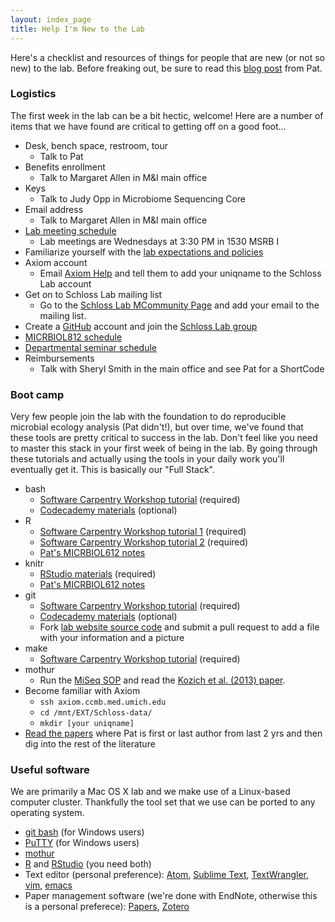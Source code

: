 ```yaml
---
layout: index_page
title: Help I'm New to the Lab
---
```


Here's a checklist and resources of things for people that are new (or not so new) to the lab. Before freaking out, be sure to read this [blog post](http://blog.mothur.org/2016/01/04/Suck-until-you-dont/) from Pat.

### Logistics
The first week in the lab can be a bit hectic, welcome! Here are a number of items that we have found are critical to getting off on a good foot...

* Desk, bench space, restroom, tour
  * Talk to Pat
* Benefits enrollment
  * Talk to Margaret Allen in M&I main office
* Keys
  * Talk to Judy Opp in Microbiome Sequencing Core
* Email address
  * Talk to Margaret Allen in M&I main office
* [Lab meeting schedule](/fish_bowl/schedule.html)
  * Lab meetings are Wednesdays at 3:30 PM in 1530 MSRB I
* Familiarize yourself with the [lab expectations and policies](/fish_bowl/expectations.html)
* Axiom account
  * Email <a href="mailto:axiom-help@umich.edu">Axiom Help</a> and tell them to add your uniqname to the Schloss Lab account
* Get on to Schloss Lab mailing list
  * Go to the [Schloss Lab MCommunity Page](https://mcommunity.umich.edu/#group:schlosslab) and add your email to the mailing list.
* Create a [GitHub](http://www.github.com) account and join the [Schloss Lab group](http://www.github.com/SchlossLab)
* [MICRBIOL812 schedule](https://medicine.umich.edu/dept/microbiology-immunology/students/seminars.htm)
* [Departmental seminar schedule](https://medicine.umich.edu/dept/microbiology-immunology/tags/Seminars)
* Reimbursements
  * Talk with Sheryl Smith in the main office and see Pat for a ShortCode


### Boot camp
Very few people join the lab with the foundation to do reproducible microbial ecology analysis (Pat didn't!), but over time, we've found that these tools are pretty critical to success in the lab. Don't feel like you need to master this stack in your first week of being in the lab. By going through these tutorials and actually using the tools in your daily work you'll eventually get it. This is basically our "Full Stack".

* bash
  * [Software Carpentry Workshop tutorial](http://swcarpentry.github.io/shell-novice/) (required)
  * [Codecademy materials](https://www.codecademy.com/learn/learn-the-command-line) (optional)
* R
  * [Software Carpentry Workshop tutorial 1](http://swcarpentry.github.io/r-novice-inflammation/) (required)
  * [Software Carpentry Workshop tutorial 2](http://swcarpentry.github.io/r-novice-gapminder/) (required)
  * [Pat's MICRBIOL612 notes](http://microbialinformatics.github.io)
* knitr
  * [RStudio materials](http://rmarkdown.rstudio.com) (required)
  * [Pat's MICRBIOL612 notes](http://microbialinformatics.github.io)
* git
  * [Software Carpentry Workshop tutorial](http://swcarpentry.github.io/git-novice/) (required)
  * [Codecademy materials](https://www.codecademy.com/learn/learn-git) (optional)
  * Fork [lab website source code](https://www.github.com/SchlossLab/schlosslab.github.io) and submit a pull request to add a file with your information and a picture
* make
  * [Software Carpentry Workshop tutorial](http://swcarpentry.github.io/make-novice/) (required)
* mothur
  * Run the [MiSeq SOP](http://www.mothur.org/wiki/MiSeq_SOP) and read the [Kozich et al. (2013) paper](/assetts/pdfs/2013_kozich.pdf).
* Become familiar with Axiom
  * `ssh axiom.ccmb.med.umich.edu`
  * `cd /mnt/EXT/Schloss-data/`
  * `mkdir [your uniqname]`
* [Read the papers](/papers) where Pat is first or last author from last 2 yrs and then dig into the rest of the literature


### Useful software
We are primarily a Mac OS X lab and we make use of a Linux-based computer cluster. Thankfully the tool set that we use can be ported to any operating system.

* [git bash](https://git-for-windows.github.io) (for Windows users)
* [PuTTY](http://www.putty.org) (for Windows users)
* [mothur](https://github.com/mothur/mothur/releases)
* [R](https://www.r-project.org) and [RStudio](https://www.rstudio.com) (you need both)
* Text editor (personal preference): [Atom](https://atom.io), [Sublime Text](https://www.sublimetext.com), [TextWrangler](https://itunes.apple.com/us/app/textwrangler/id404010395?mt=12), [vim](http://www.vim.org), [emacs](https://www.gnu.org/software/emacs/)
* Paper management software (we're done with EndNote, otherwise this is a personal preferece): [Papers](http://www.papersapp.com), [Zotero](https://www.zotero.org)

